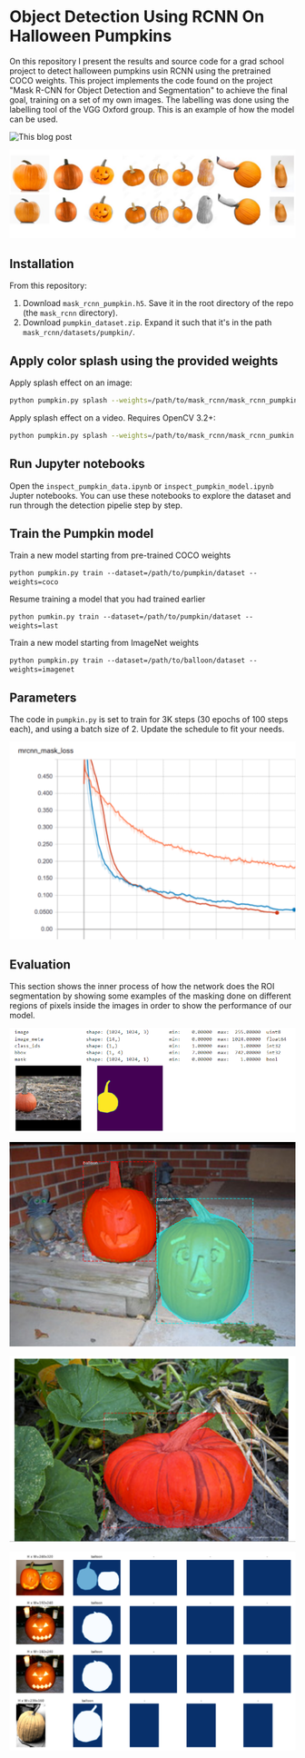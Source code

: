 # Object Detection Using RCNN On Halloween Pumpkins 

On this repository I present the results and source code for a grad school project to detect halloween pumpkins usin RCNN using the pretrained COCO weights. This project implements the code found on the project "Mask R-CNN for Object Detection and Segmentation" to achieve the final goal, training on a set of my own images. The labelling was done using the labelling tool of the VGG Oxford group. This is an example of how the model can be used. 

![This blog post](https://github.com/hectormorag/pumpkin-object-detection/blob/main/samples/balloon/PumpkinVideo.gif) 

![This blog post](https://github.com/hectormorag/pumpkin-object-detection/blob/main/images/screenshot.jpg) 





## Installation
From this repository:
1. Download `mask_rcnn_pumpkin.h5`. Save it in the root directory of the repo (the `mask_rcnn` directory).
2. Download `pumpkin_dataset.zip`. Expand it such that it's in the path `mask_rcnn/datasets/pumpkin/`.

## Apply color splash using the provided weights
Apply splash effect on an image:

```bash
python pumpkin.py splash --weights=/path/to/mask_rcnn/mask_rcnn_pumpkin.h5 --image=<file name or URL>
```

Apply splash effect on a video. Requires OpenCV 3.2+:

```bash
python pumpkin.py splash --weights=/path/to/mask_rcnn/mask_rcnn_pumkin.h5 --video=<file name or URL>
```


## Run Jupyter notebooks
Open the `inspect_pumpkin_data.ipynb` or `inspect_pumpkin_model.ipynb` Jupter notebooks. You can use these notebooks to explore the dataset and run through the detection pipelie step by step.

## Train the Pumpkin model

Train a new model starting from pre-trained COCO weights
```
python pumpkin.py train --dataset=/path/to/pumpkin/dataset --weights=coco
```

Resume training a model that you had trained earlier
```
python pumkin.py train --dataset=/path/to/pumpkin/dataset --weights=last
```

Train a new model starting from ImageNet weights
```
python pumpkin.py train --dataset=/path/to/balloon/dataset --weights=imagenet
```

## Parameters

The code in `pumpkin.py` is set to train for 3K steps (30 epochs of 100 steps each), and using a batch size of 2. 
Update the schedule to fit your needs.

![This blog post](https://github.com/hectormorag/pumpkin-object-detection/blob/main/images/loss.png) 

## Evaluation

This section shows the inner process of how the network does the ROI segmentation by showing some examples of the masking done on different regions of pixels inside the images in order to show the performance of our model. 

![This blog post](https://github.com/hectormorag/pumpkin-object-detection/blob/main/images/Captura%20de%20pantalla%202023-01-10%20123113.png
) 

![This blog post](https://github.com/hectormorag/pumpkin-object-detection/blob/main/images/Captura%20de%20pantalla%202023-01-10%20123054.png) 

![This blog post](https://github.com/hectormorag/pumpkin-object-detection/blob/main/images/Captura%20de%20pantalla%202023-01-10%20123040.png) 


![This blog post](https://github.com/hectormorag/pumpkin-object-detection/blob/main/images/Captura%20de%20pantalla%202023-01-10%20123019.png) 

